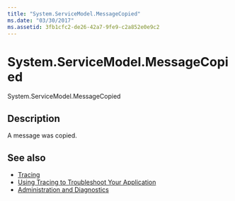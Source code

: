 ```yaml
---
title: "System.ServiceModel.MessageCopied"
ms.date: "03/30/2017"
ms.assetid: 3fb1cfc2-de26-42a7-9fe9-c2a852e0e9c2
---
```

# System.ServiceModel.MessageCopied
System.ServiceModel.MessageCopied  
  
## Description  
 A message was copied.  
  
## See also
- [Tracing](../../../../../docs/framework/wcf/diagnostics/tracing/index.md)
- [Using Tracing to Troubleshoot Your Application](../../../../../docs/framework/wcf/diagnostics/tracing/using-tracing-to-troubleshoot-your-application.md)
- [Administration and Diagnostics](../../../../../docs/framework/wcf/diagnostics/index.md)
